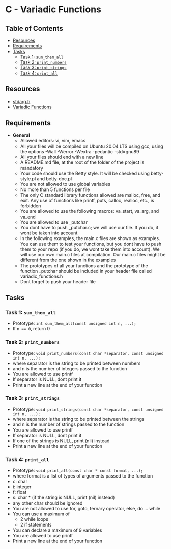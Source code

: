# C - Variadic Functions

## Table of Contents
- [Resources](#resources)
- [Requirements](#requirements)
- [Tasks](#tasks)
  - [Task 1: `sum_them_all`](#task-1-sum_them_all)
  - [Task 2: `print_numbers`](#task-2-print_numbers)
  - [Task 3: `print_strings`](#task-3-print_strings)
  - [Task 4: `print_all`](#task-4-print_all)

## Resources
- [stdarg.h](https://en.cppreference.com/w/c/header/stdarg.h)
- [Variadic Functions](https://en.wikipedia.org/wiki/Variadic_function)

## Requirements
- **General**
  - Allowed editors: vi, vim, emacs
  - All your files will be compiled on Ubuntu 20.04 LTS using gcc, using the options -Wall -Werror -Wextra -pedantic -std=gnu89
  - All your files should end with a new line
  - A README.md file, at the root of the folder of the project is mandatory
  - Your code should use the Betty style. It will be checked using betty-style.pl and betty-doc.pl
  - You are not allowed to use global variables
  - No more than 5 functions per file
  - The only C standard library functions allowed are malloc, free, and exit. Any use of functions like printf, puts, calloc, realloc, etc., is forbidden
  - You are allowed to use the following macros: va_start, va_arg, and va_end
  - You are allowed to use _putchar
  - You dont have to push _putchar.c; we will use our file. If you do, it wont be taken into account
  - In the following examples, the main.c files are shown as examples. You can use them to test your functions, but you dont have to push them to your repo (if you do, we wont take them into account). We will use our own main.c files at compilation. Our main.c files might be different from the one shown in the examples
  - The prototypes of all your functions and the prototype of the function _putchar should be included in your header file called variadic_functions.h
  - Dont forget to push your header file

## Tasks

### Task 1: `sum_them_all`
- Prototype: `int sum_them_all(const unsigned int n, ...);`
- If `n == 0`, return 0

### Task 2: `print_numbers`
- Prototype: `void print_numbers(const char *separator, const unsigned int n, ...);`
- where separator is the string to be printed between numbers
- and n is the number of integers passed to the function
- You are allowed to use printf
- If separator is NULL, dont print it
- Print a new line at the end of your function

### Task 3: `print_strings`
- Prototype: `void print_strings(const char *separator, const unsigned int n, ...);`
- where separator is the string to be printed between the strings
- and n is the number of strings passed to the function
- You are allowed to use printf
- If separator is NULL, dont print it
- If one of the strings is NULL, print (nil) instead
- Print a new line at the end of your function

### Task 4: `print_all`
- Prototype: `void print_all(const char * const format, ...);`
- where format is a list of types of arguments passed to the function
- c: char
- i: integer
- f: float
- s: char * (if the string is NULL, print (nil) instead)
- any other char should be ignored
- You are not allowed to use for, goto, ternary operator, else, do ... while
- You can use a maximum of
  - 2 while loops
  - 2 if statements
- You can declare a maximum of 9 variables
- You are allowed to use printf
- Print a new line at the end of your function

